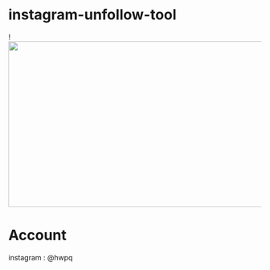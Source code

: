 # instagram-unfollow-tool
!<img src="https://e.top4top.io/p_2325yjz8y1.png" width="782" height="330" />
# Account
instagram : @hwpq
